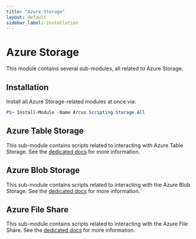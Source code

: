 ```yaml
---
title: "Azure Storage"
layout: default
sidebar_label: Installation
---
```


# Azure Storage

This module contains several sub-modules, all related to Azure Storage.

## Installation

Install all Azure Storage-related modules at once via:

```powershell
PS> Install-Module -Name Arcus.Scripting.Storage.All
```

## Azure Table Storage

This sub-module contains scripts related to interacting with Azure Table Storage.
See the [dedicated docs](./azure-storage-table.md) for more information.

## Azure Blob Storage

This sub-module contains scripts related to interacting with the Azure Blob Storage.
See the [dedicated docs](./azure-storage-blob.md) for more information.

## Azure File Share

This sub-module contains scripts related to interacting with the Azure File Share.
See the [dedicated docs](./azure-storage-fileshare.md) for more information.
